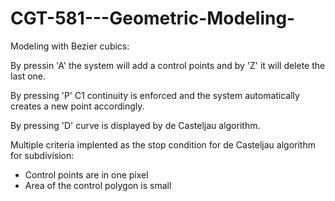 # CGT-581---Geometric-Modeling-

Modeling with Bezier cubics:

By pressin 'A' the system will add a control points and by 'Z' it will delete the last one.

By pressing 'P' C1 continuity is enforced and the system automatically creates a new point accordingly.

By pressing 'D' curve is displayed by de Casteljau algorithm.

Multiple criteria implented as the stop condition for de Casteljau algorithm for subdivision:
  - Control points are in one pixel
  - Area of the control polygon is small

 
